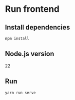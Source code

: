 # Run frontend

## Install dependencies
```bash
npm install
```

## Node.js version
22

## Run
```bash
yarn run serve
```